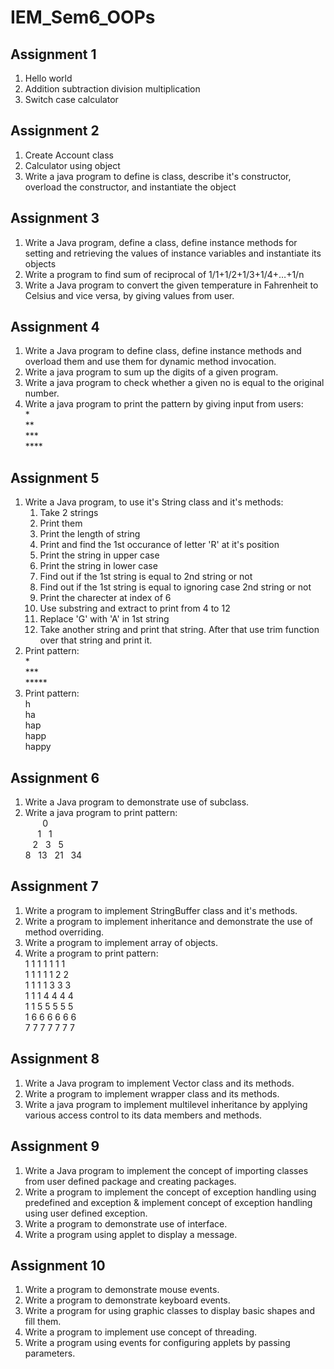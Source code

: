 # IEM_Sem6_OOPs

## Assignment 1
1. Hello world
2. ‎Addition subtraction division multiplication
3. ‎Switch case calculator

## Assignment 2
1. Create Account class
2. Calculator using object
3. Write a java program to define is class, describe it's constructor, overload the constructor, and instantiate the object

## Assignment 3
1. Write a Java program, define a class, define instance methods for setting and retrieving the values of instance variables and instantiate its objects
2. Write a program to find sum of reciprocal of 1/1+1/2+1/3+1/4+…+1/n
3. Write a Java program to convert the given temperature in Fahrenheit to Celsius and vice versa, by giving values from user.

## Assignment 4
1. Write a Java program to define class, define instance methods and overload them and use them for dynamic method invocation.
2. Write a java program to sum up the digits of a given program.
3. Write a java program to check whether a given no is equal to the original number.
4. Write a java program to print the pattern by giving input from users:<br>
&#42;<br>
&#42;&#42;<br>
&#42;&#42;&#42;<br>
&#42;&#42;&#42;&#42;<br>

## Assignment 5
1. Write a Java program, to use it's String class and it's methods:
    1. Take 2 strings
    2. Print them
    3. Print the length of string
    4. Print and find the 1st occurance of letter 'R' at it's position
    5. Print the string in upper case
    6. Print the string in lower case
    7. Find out if the 1st string is equal to 2nd string or not
    8. Find out if the 1st string is equal to ignoring case 2nd string or not
    9. Print the charecter at index of 6
    10. Use substring and extract to print from 4 to 12
    11. Replace 'G' with 'A' in 1st string
    12. Take another string and print that string. After that use trim function over that string and print it.
2. Print pattern:<br>
&#42;<br>
&#42;&#42;&#42;<br>
&#42;&#42;&#42;&#42;&#42;<br>
3. Print pattern:<br>
h<br>
ha<br>
hap<br>
happ<br>
happy<br>

## Assignment 6
1. Write a Java program to demonstrate use of subclass.
2. Write a java program to print pattern:<br>
&nbsp;&nbsp;&nbsp;&nbsp;&nbsp;&nbsp;&nbsp;0<br>
&nbsp;&nbsp;&nbsp;&nbsp;&nbsp;1&nbsp;&nbsp;&nbsp;1<br>
&nbsp;&nbsp;&nbsp;2&nbsp;&nbsp;&nbsp;3&nbsp;&nbsp;&nbsp;5<br>
8&nbsp;&nbsp;&nbsp;13&nbsp;&nbsp;&nbsp;21&nbsp;&nbsp;&nbsp;34<br>

## Assignment 7
1. Write a program to implement StringBuffer class and it's methods.
2. Write a program to implement inheritance and demonstrate the use of method overriding.
3. Write a program to implement array of objects.
4. Write a program to print pattern:<br>
1 1 1 1 1 1 1<br>
1 1 1 1 1 2 2<br> 
1 1 1 1 3 3 3<br> 
1 1 1 4 4 4 4<br> 
1 1 5 5 5 5 5<br> 
1 6 6 6 6 6 6<br> 
7 7 7 7 7 7 7<br> 

## Assignment 8
1. Write a Java program to implement Vector class and its methods.
2. Write a program to implement wrapper class and its methods.
3. Write a java program to implement multilevel inheritance by applying various access control to its data members and methods.

## Assignment 9
1. Write a Java program to implement the concept of importing classes from user defined package and creating packages.
2. Write a program to implement the concept of exception handling using predefined and exception & implement concept of exception handling using user defined exception.
3. Write a program to demonstrate use of interface.
4. Write a program using applet to display a message.

## Assignment 10
1. Write a program to demonstrate mouse events.
2. Write a program to demonstrate keyboard events.
3. Write a program for using graphic classes to display basic shapes and fill them.
4. Write a program to implement use concept of threading.
5. Write a program using events for configuring applets by passing parameters.
